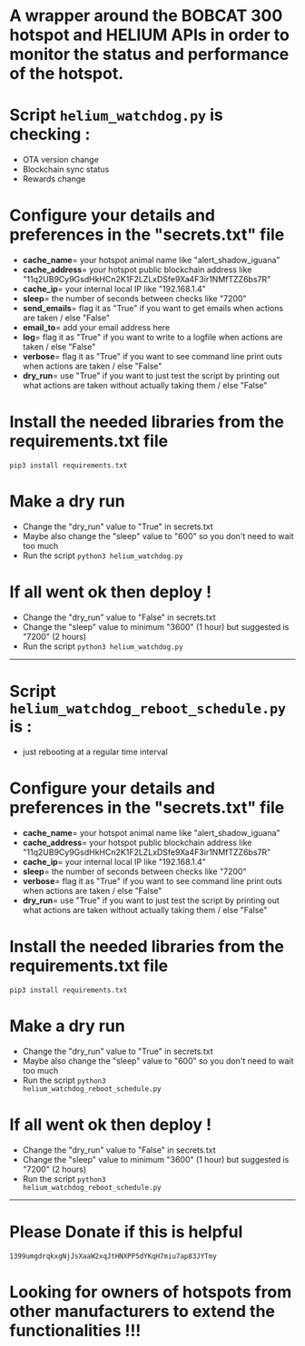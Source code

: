# A wrapper around the BOBCAT 300 hotspot and HELIUM APIs in order to monitor the status and performance of the hotspot.


# Script <code>helium_watchdog.py</code> is checking :
- OTA version change
- Blockchain sync status
- Rewards change

# Configure your details and preferences in the "secrets.txt" file
- <b>cache_name</b>= your hotspot animal name like "alert_shadow_iguana"
- <b>cache_address</b>= your hotspot public blockchain address like "11q2UB9Cy9GsdHkHCn2K1F2LZLxDSfe9Xa4F3ir1NMfTZZ6bs7R"
- <b>cache_ip</b>= your internal local IP like "192.168.1.4"
- <b>sleep</b>= the number of seconds between checks like "7200"
- <b>send_emails</b>= flag it as "True" if you want to get emails when actions are taken / else "False"
- <b>email_to</b>= add your email address here 
- <b>log</b>= flag it as "True" if you want to write to a logfile when actions are taken / else "False"
- <b>verbose</b>= flag it as "True" if you want to see command line print outs when actions are taken / else "False"
- <b>dry_run</b>= use "True" if you want to just test the script by printing out what actions are taken without actually taking them / else "False"

# Install the needed libraries from the requirements.txt file
<code>pip3 install requirements.txt</code>

# Make a dry run
- Change the "dry_run" value to "True" in secrets.txt
- Maybe also change the "sleep" value to "600" so you don't need to wait too much
- Run the script 
<code>python3 helium_watchdog.py</code>

# If all went ok then deploy !
- Change the "dry_run" value to "False" in secrets.txt
- Change the "sleep" value to minimum "3600" (1 hour) but suggested is "7200" (2 hours)
- Run the script 
<code>python3 helium_watchdog.py</code>

---

# Script <code>helium_watchdog_reboot_schedule.py</code> is :
- just rebooting at a regular time interval

# Configure your details and preferences in the "secrets.txt" file
- <b>cache_name</b>= your hotspot animal name like "alert_shadow_iguana"
- <b>cache_address</b>= your hotspot public blockchain address like "11q2UB9Cy9GsdHkHCn2K1F2LZLxDSfe9Xa4F3ir1NMfTZZ6bs7R"
- <b>cache_ip</b>= your internal local IP like "192.168.1.4"
- <b>sleep</b>= the number of seconds between checks like "7200"
- <b>verbose</b>= flag it as "True" if you want to see command line print outs when actions are taken / else "False"
- <b>dry_run</b>= use "True" if you want to just test the script by printing out what actions are taken without actually taking them / else "False"

# Install the needed libraries from the requirements.txt file
<code>pip3 install requirements.txt</code>

# Make a dry run
- Change the "dry_run" value to "True" in secrets.txt
- Maybe also change the "sleep" value to "600" so you don't need to wait too much
- Run the script 
<code>python3 helium_watchdog_reboot_schedule.py</code>

# If all went ok then deploy !
- Change the "dry_run" value to "False" in secrets.txt
- Change the "sleep" value to minimum "3600" (1 hour) but suggested is "7200" (2 hours)
- Run the script 
<code>python3 helium_watchdog_reboot_schedule.py</code>

---
# Please Donate if this is helpful
<code>1399umgdrqkxgNjJsXaaW2xqJtHNXPP5dYKqH7miu7ap83JYTmy</code>

# Looking for owners of hotspots from other manufacturers to extend the functionalities !!!
